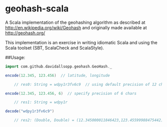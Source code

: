 geohash-scala
=============

A Scala implementation of the geohashing algorithm as described at 
http://en.wikipedia.org/wiki/Geohash and originally made available at 
http://geohash.org/

This implementation is an exercise in writing idiomatic Scala and using the 
Scala toolset (SBT, ScalaCheck and ScalaStyle).

##Usage:

```scala
import com.github.davidallsopp.geohash.GeoHash._

encode(12.345, 123.456)  // latitude, longitude

    // res0: String = wdpy1r3fv6c9  // using default precision of 12 chars

encode(12.345, 123.456, 6)  // specify precision of 6 chars

    // res1: String = wdpy1r

decode("wdpy1r3fv6c9")

    // res2: (Double, Double) = (12.345000011846423,123.45599988475442)
```
